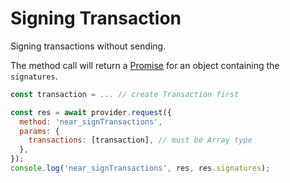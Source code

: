 # Signing Transaction

Signing transactions without sending.&#x20;

The method call will return a [Promise](https://developer.mozilla.org/en-US/docs/Web/JavaScript/Reference/Global\_Objects/Promise) for an object containing the `signatures`.

```javascript
const transaction = ... // create Transaction first

const res = await provider.request({
  method: 'near_signTransactions',
  params: {
    transactions: [transaction], // must be Array type
  },
});
console.log('near_signTransactions', res, res.signatures);
```
